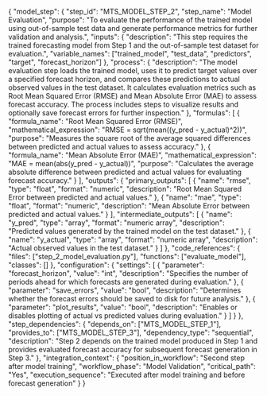 {
  "model_step": {
    "step_id": "MTS_MODEL_STEP_2",
    "step_name": "Model Evaluation",
    "purpose": "To evaluate the performance of the trained model using out-of-sample test data and generate performance metrics for further validation and analysis.",
    "inputs": {
      "description": "This step requires the trained forecasting model from Step 1 and the out-of-sample test dataset for evaluation.",
      "variable_names": ["trained_model", "test_data", "predictors", "target", "forecast_horizon"]
    },
    "process": {
      "description": "The model evaluation step loads the trained model, uses it to predict target values over a specified forecast horizon, and compares these predictions to actual observed values in the test dataset. It calculates evaluation metrics such as Root Mean Squared Error (RMSE) and Mean Absolute Error (MAE) to assess forecast accuracy. The process includes steps to visualize results and optionally save forecast errors for further inspection."
    },
    "formulas": [
      {
        "formula_name": "Root Mean Squared Error (RMSE)",
        "mathematical_expression": "RMSE = sqrt(mean((y_pred - y_actual)^2))",
        "purpose": "Measures the square root of the average squared differences between predicted and actual values to assess accuracy."
      },
      {
        "formula_name": "Mean Absolute Error (MAE)",
        "mathematical_expression": "MAE = mean(abs(y_pred - y_actual))",
        "purpose": "Calculates the average absolute difference between predicted and actual values for evaluating forecast accuracy."
      }
    ],
    "outputs": {
      "primary_outputs": [
        {
          "name": "rmse",
          "type": "float",
          "format": "numeric",
          "description": "Root Mean Squared Error between predicted and actual values."
        },
        {
          "name": "mae",
          "type": "float",
          "format": "numeric",
          "description": "Mean Absolute Error between predicted and actual values."
        }
      ],
      "intermediate_outputs": [
        {
          "name": "y_pred",
          "type": "array",
          "format": "numeric array",
          "description": "Predicted values generated by the trained model on the test dataset."
        },
        {
          "name": "y_actual",
          "type": "array",
          "format": "numeric array",
          "description": "Actual observed values in the test dataset."
        }
      ]
    },
    "code_references": {
      "files": ["step_2_model_evaluation.py"],
      "functions": ["evaluate_model"],
      "classes": []
    },
    "configuration": {
      "settings": [
        {
          "parameter": "forecast_horizon",
          "value": "int",
          "description": "Specifies the number of periods ahead for which forecasts are generated during evaluation."
        },
        {
          "parameter": "save_errors",
          "value": "bool",
          "description": "Determines whether the forecast errors should be saved to disk for future analysis."
        },
        {
          "parameter": "plot_results",
          "value": "bool",
          "description": "Enables or disables plotting of actual vs predicted values during evaluation."
        }
      ]
    }
  },
  "step_dependencies": {
    "depends_on": ["MTS_MODEL_STEP_1"],
    "provides_to": ["MTS_MODEL_STEP_3"],
    "dependency_type": "sequential",
    "description": "Step 2 depends on the trained model produced in Step 1 and provides evaluated forecast accuracy for subsequent forecast generation in Step 3."
  },
  "integration_context": {
    "position_in_workflow": "Second step after model training",
    "workflow_phase": "Model Validation",
    "critical_path": "Yes",
    "execution_sequence": "Executed after model training and before forecast generation"
  }
}
